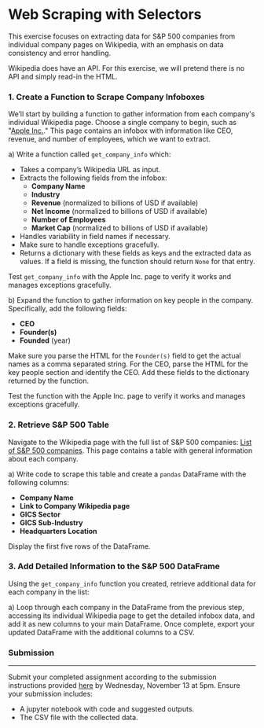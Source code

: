 Web Scraping with Selectors
===================================================================

This exercise focuses on extracting data for S&P 500 companies from individual company pages on Wikipedia, with an emphasis on data consistency and error handling.

Wikipedia does have an API. For this exercise, we will pretend there is no API and simply read-in the HTML.

### 1. Create a Function to Scrape Company Infoboxes

We’ll start by building a function to gather information from each company's individual Wikipedia page. Choose a single company to begin, such as "[Apple Inc.](https://en.wikipedia.org/wiki/Apple_Inc.)." This page contains an infobox with information like CEO, revenue, and number of employees, which we want to extract.

a) Write a function called `get_company_info` which:
   - Takes a company’s Wikipedia URL as input.
   - Extracts the following fields from the infobox:
     - **Company Name**
     - **Industry**
     - **Revenue** (normalized to billions of USD if available)
     - **Net Income** (normalized to billions of USD if available)
     - **Number of Employees**
     - **Market Cap** (normalized to billions of USD if available)
   - Handles variability in field names if necessary. 
   - Make sure to handle exceptions gracefully.
   - Returns a dictionary with these fields as keys and the extracted data as values. If a field is missing, the function should return `None` for that entry.
   
Test `get_company_info` with the Apple Inc. page to verify it works and manages exceptions gracefully.

b) Expand the function to gather information on key people in the company. Specifically, add the following fields:
   - **CEO**
   - **Founder(s)**
   - **Founded** (year)

Make sure you parse the HTML for the `Founder(s)` field to get the actual names as a comma separated string. For the CEO, parse the HTML for the key people section and identify the CEO. Add these fields to the dictionary returned by the function.

Test the function with the Apple Inc. page to verify it works and manages exceptions gracefully.

### 2. Retrieve S&P 500 Table

Navigate to the Wikipedia page with the full list of S&P 500 companies: [List of S&P 500 companies](https://en.wikipedia.org/wiki/List_of_S%26P_500_companies). This page contains a table with general information about each company.

a) Write code to scrape this table and create a `pandas` DataFrame with the following columns:
   - **Company Name**
   - **Link to Company Wikipedia page**
   - **GICS Sector**
   - **GICS Sub-Industry**
   - **Headquarters Location**
   
Display the first five rows of the DataFrame.

### 3. Add Detailed Information to the S&P 500 DataFrame

Using the `get_company_info` function you created, retrieve additional data for each company in the list:

a) Loop through each company in the DataFrame from the previous step, accessing its individual Wikipedia page to get the detailed infobox data, and add it as new columns to your main DataFrame. Once complete, export your updated DataFrame with the additional columns to a CSV.

### Submission
----------

Submit your completed assignment according to the submission instructions provided [here](/Exercises/homework_submission_instructions.md) by Wednesday, November 13 at 5pm. Ensure your submission includes:

- A jupyter notebook with code and suggested outputs.
- The CSV file with the collected data.